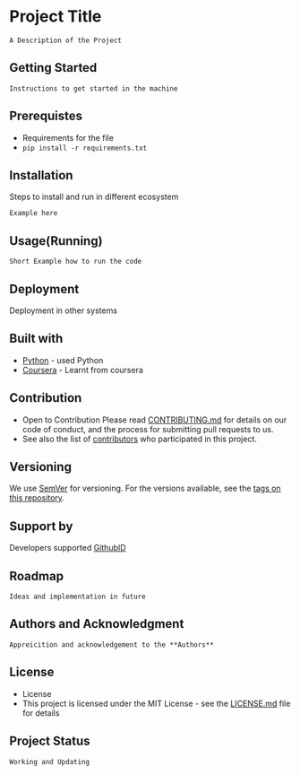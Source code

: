 # Project Title
    A Description of the Project
## Getting Started
    Instructions to get started in the machine
## Prerequistes
- Requirements for the file
- `pip install -r requirements.txt`
## Installation
Steps to install and run in different ecosystem
```
Example here
```
## Usage(Running)
```
Short Example how to run the code
```
## Deployment
Deployment in other systems
## Built with
- [Python](python.org) - used Python 
- [Coursera](coursera.com) - Learnt from coursera
## Contribution 
- Open to Contribution
Please read [CONTRIBUTING.md](https://gist.github.com/PurpleBooth/b24679402957c63ec426) for details on our code of conduct, and the process for submitting pull requests to us.
- See also the list of [contributors](https://github.com/your/project/contributors) who participated in this project.
## Versioning
We use [SemVer](http://semver.org/) for versioning. For the versions available, see the [tags on this repository](https://github.com/your/project/tags). 
## Support by
Developers supported [GithubID](link)
## Roadmap
    Ideas and implementation in future
## Authors and Acknowledgment
    Appreicition and acknowledgement to the **Authors** 
## License
- License
- This project is licensed under the MIT License - see the [LICENSE.md](LICENSE.md) file for details

## Project Status
    Working and Updating

